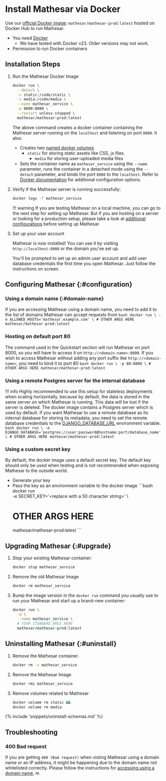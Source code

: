 # Install Mathesar via Docker

Use our [official Docker image](https://hub.docker.com/r/mathesar/mathesar-prod/tags): `mathesar/mathesar-prod:latest` hosted on Docker Hub to run Mathesar.


- You need [Docker](https://docs.docker.com/get-docker/)
    - We have tested with Docker v23. Older versions may not work.
- Permission to run Docker containers


## Installation Steps

1. Run the Mathesar Docker Image

    ```bash
    docker run \
      --detach \
      -v static:/code/static \
      -v media:/code/media \
      --name mathesar_service \
      -p 8000:8000 \
      --restart unless-stopped \
      mathesar/mathesar-prod:latest
    ```

    The above command creates a docker container containing the Mathesar server running on the `localhost` and listening on port `8000`. It also:

    - Creates two [named docker volumes](https://docs.docker.com/storage/volumes/)
        - `static` for storing static assets like CSS, js files
          - `media` for storing user-uploaded media files
    - Sets the container name as `mathesar_service` using the `--name` parameter, runs the container in a detached mode using the `--detach` parameter, and binds the port `8000` to the `localhost`. Refer to [Docker documentation](https://docs.docker.com/engine/reference/commandline/run/#options) for additional configuration options.

1. Verify if the Mathesar server is running successfully:
    ```bash
    docker logs -f mathesar_service
    ```

    !!! warning
        If you are testing Mathesar on a local machine, you can go to the next step for setting up Mathesar. But if you are hosting on a server or looking for a production setup, please take a look at [additional configurations](#configuration) before setting up Mathesar.

1. Set up your user account

    Mathesar is now installed! You can use it by visiting `http://localhost:8000` or the domain you've set up.

    You'll be prompted to set up an admin user account and add user database credentials the first time you open Mathesar. Just follow the instructions on screen.


## Configuring Mathesar {:#configuration}

### Using a domain name {:#domain-name}

If you are accessing Mathesar using a domain name, you need to add it to the list of domains Mathesar can accept requests from
    ```bash
      docker run \
       -e ALLOWED_HOSTS='mathesar.example.com' \
       # OTHER ARGS HERE
       mathesar/mathesar-prod:latest
    ```

### Hosting on default port 80

The command used in the Quickstart section will run Mathesar on port 8000, so you will have to access it on `http://<domain-name>:8000`. If you wish to access Mathesar without adding any port suffix like `http://<domain-name>`, you need to bind it to port 80
    ```bash
     docker run \
      -p 80:8000 \
      # OTHER ARGS HERE
      mathesar/mathesar-prod:latest
    ```

### Using a remote Postgres server for the internal database

!!! info
    Highly recommended to use this setup for stateless deployments when scaling horizontally, because by default, the data is stored in the same server on which Mathesar is running. This data will be lost if the server is deleted.
The docker image contains a Postgres server which is used by default. If you want Mathesar to use a remote database as its internal database for storing its metadata, you need to set the remote database credentials to the [DJANGO_DATABASE_URL]() environment variable.
    ```bash
     docker run \
       -e DJANGO_DATABASE='postgres://user:password@hostname:port/database_name' \
       # OTHER ARGS HERE
       mathesar/mathesar-prod:latest
    ```

### Using a custom secret key

   By default, the docker image uses a default secret key. The default key should only be used when testing and is not recommended when exposing Mathesar to the outside world. 
   - Generate your key
   - Pass the key as an environment variable to the docker image
    ```bash
     docker run \
       -e SECRET_KEY='<replace with a 50 character string>' \
       # OTHER ARGS HERE
       mathesar/mathesar-prod:latest
    ```

## Upgrading Mathesar {:#upgrade}

1. Stop your existing Mathesar container:

    ```bash
    docker stop mathesar_service
    ```

1. Remove the old Mathesar Image
    ```bash
    docker rm mathesar_service
    ```

1. Bump the image version in the `docker run` command you usually use to run your
   Mathesar and start up a brand-new container:

    ```bash
    docker run \
      -d \
      --name mathesar_service \
      # YOUR STANDARD ARGS HERE
      mathesar/mathesar-prod:latest
    ```

## Uninstalling Mathesar {:#uninstall}

1. Remove the Mathesar container.

    ```bash
    docker rm -v mathesar_service
    ```

1. Remove the Mathesar Image

    ```bash
    docker rmi mathesar_service
    ```

1. Remove volumes related to Mathesar

    ```bash
    docker volume rm static &&
    docker volume rm media
    ```

{% include 'snippets/uninstall-schemas.md' %}


## Troubleshooting

### 400 Bad request 

If you are getting `400 (Bad request)` when visting Mathesar using a domain name or an IP address, it might be happening due to the domain name not whitelisted correctly. Please follow the instructions for [accessing using a domain name](#configuration), m
